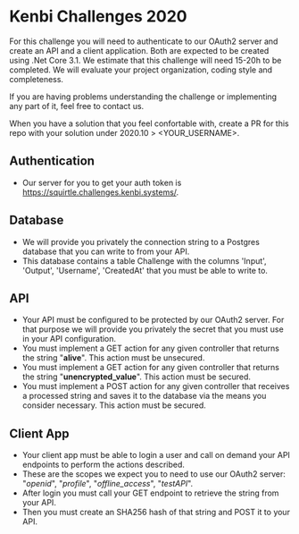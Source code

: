 # Kenbi Challenges 2020

For this challenge you will need to authenticate to our OAuth2 server and create an API and a client application.
Both are expected to be created using .Net Core 3.1.
We estimate that this challenge will need 15-20h to be completed.
We will evaluate your project organization, coding style and completeness.

If you are having problems understanding the challenge or implementing any part of it, feel free to contact us.

When you have a solution that you feel confortable with, create a PR for this repo with your solution under 2020.10 > <YOUR_USERNAME>.

## Authentication

* Our server for you to get your auth token is https://squirtle.challenges.kenbi.systems/.

## Database

* We will provide you privately the connection string to a Postgres database that you can write to from your API.
* This database contains a table Challenge with the columns 'Input', 'Output', 'Username', 'CreatedAt' that you must be able to write to.

## API

* Your API must be configured to be protected by our OAuth2 server. For that purpose we will provide you privately the secret that you must use in your API configuration.
* You must implement a GET action for any given controller that returns the string "**alive**". This action must be unsecured.
* You must implement a GET action for any given controller that returns the string "**unencrypted_value**". This action must be secured.
* You must implement a POST action for any given controller that receives a processed string and saves it to the database via the means you consider necessary. This action must be secured.

## Client App

* Your client app must be able to login a user and call on demand your API endpoints to perform the actions described.
* These are the scopes we expect you to need to use our OAuth2 server: "_openid_", "_profile_", "_offline_access_", "_testAPI_".
* After login you must call your GET endpoint to retrieve the string from your API.
* Then you must create an SHA256 hash of that string and POST it to your API.
